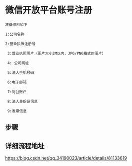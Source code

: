 # 微信开放平台账号注册

```
准备资料如下

1:公司名称 

2:营业执照注册号

 3:营业执照照片（图片大小2M以内，JPG/PNG格式的图片）

 4: 公司网址

 5:法人手机号码 

 6:电子邮箱 

 7:对公账户

 8:法人身份证信息

 9:发票信息
```


## 步骤
## 详细流程地址
<https://blog.csdn.net/qq_34190023/article/details/81133619>


